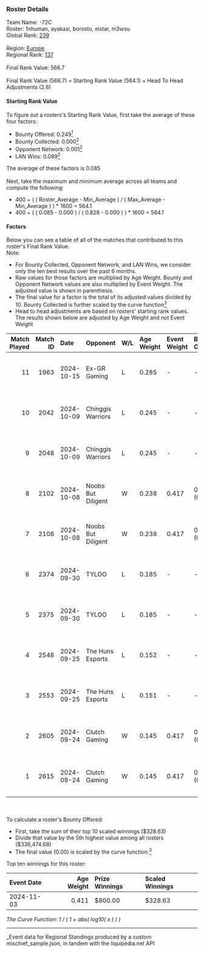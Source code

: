 ### Roster Details<br />
Team Name: -72C<br />
Roster: 1nhuman, ayakasi, borosto, eistar, m3wsu<br />
Global Rank: [239](../../standings_global_2025_03_01.md)<br />
<br />
Region: [Europe]( ../../standings_europe_2025_03_01.md)<br />
Regional Rank: [137]( ../../standings_europe_2025_03_01.md)<br />
<br />
Final Rank Value:  566.7<br />
<br />
Final Rank Value (566.7) = Starting Rank Value (564.1) + Head To Head Adjustments (2.6)<br />

#### Starting Rank Value<br />
To figure out a rosters's Starting Rank Value, first take the average of these four factors:<br />
- Bounty Offered: 0.249[<sup>1</sup>](#table2)
- Bounty Collected: 0.000[<sup>2</sup>](#table1)
- Opponent Network: 0.001[<sup>2</sup>](#table1)
- LAN Wins: 0.089[<sup>2</sup>](#table1)

The average of these factors is 0.085<br />
<br />
Next, take the maximum and minimum average across all teams and compute the following:<br />
- 400 + ( ( Roster_Average - Min_Average ) / ( Max_Average - Min_Average ) ) * 1600 = 564.1
- 400 + ( ( 0.085 - 0.000 ) / ( 0.828 - 0.000 ) ) * 1600 = 564.1


#### Factors<br />
Below you can see a table of all of the matches that contributed to this roster's Final Rank Value.<br />
Note:<br />

- For Bounty Collected, Opponent Network, and LAN Wins, we consider only the ten best results over the past 6 months.
- Raw values for those factors are multiplied by Age Weight. Bounty and Opponent Network values are also multiplied by Event Weight. The adjusted value is shown in parenthesis.
- The final value for a factor is the total of its adjusted values divided by 10. Bounty Collected is further scaled by the curve function[<sup>3</sup>](#curveFunction)
- Head to head adjustments are based on rosters' starting rank values. The results shown below are adjusted by Age Weight and not Event Weight
<span id="table1"></span><br />


| Match Played | Match ID | Date       | Opponent           | W/L | Age Weight | Event Weight | Bounty Collected | Opponent Network | LAN Wins  | H2H Adj. | Roster                                   |
| -: | -: | :- | :- | :- | :- | :- | :- | :- | :- | -: | :- |
|           11 |     1963 | 2024-10-15 | Ex-GR Gaming       | L   | 0.285      | -            | -                | -                | -         |    -2.33 | 1nhuman, ayakasi, borosto, eistar, m3wsu |
|           10 |     2042 | 2024-10-09 | Chinggis Warriors  | L   | 0.245      | -            | -                | -                | -         |    -1.28 | 1nhuman, ayakasi, borosto, eistar, m3wsu |
|            9 |     2048 | 2024-10-09 | Chinggis Warriors  | L   | 0.245      | -            | -                | -                | -         |    -1.29 | 1nhuman, ayakasi, borosto, eistar, m3wsu |
|            8 |     2102 | 2024-10-08 | Noobs But Diligent | W   | 0.238      | 0.417        | 0.000 (0.000)    | 0.015 (0.001)    | 1 (0.238) |     3.07 | 1nhuman, ayakasi, borosto, eistar, m3wsu |
|            7 |     2108 | 2024-10-08 | Noobs But Diligent | W   | 0.238      | 0.417        | 0.000 (0.000)    | 0.015 (0.001)    | 1 (0.238) |     3.13 | 1nhuman, ayakasi, borosto, eistar, m3wsu |
|            6 |     2374 | 2024-09-30 | TYLOO              | L   | 0.185      | -            | -                | -                | -         |    -0.97 | 1nhuman, ayakasi, borosto, eistar, m3wsu |
|            5 |     2375 | 2024-09-30 | TYLOO              | L   | 0.185      | -            | -                | -                | -         |    -0.98 | 1nhuman, ayakasi, borosto, eistar, m3wsu |
|            4 |     2548 | 2024-09-25 | The Huns Esports   | L   | 0.152      | -            | -                | -                | -         |    -0.44 | 1nhuman, ayakasi, borosto, eistar, m3wsu |
|            3 |     2553 | 2024-09-25 | The Huns Esports   | L   | 0.151      | -            | -                | -                | -         |    -0.44 | 1nhuman, ayakasi, borosto, eistar, m3wsu |
|            2 |     2605 | 2024-09-24 | Clutch Gaming      | W   | 0.145      | 0.417        | 0.000 (0.000)    | 0.056 (0.003)    | 1 (0.145) |     2.06 | 1nhuman, ayakasi, borosto, eistar, m3wsu |
|            1 |     2615 | 2024-09-24 | Clutch Gaming      | W   | 0.145      | 0.417        | 0.000 (0.000)    | 0.056 (0.003)    | 1 (0.145) |     2.08 | 1nhuman, ayakasi, borosto, eistar, m3wsu |

<br />
<span id="table2"></span><br />
To calculate a roster's Bounty Offered:<br />

- First, take the sum of their top 10 scaled winnings ($328.63)
- Divide that value by the 5th highest value among all rosters ($336,474.68)
- The final value (0.00) is scaled by the curve function.[<sup>3</sup>](#curveFunction)

Top ten winnings for this roster:<br />

| Event Date | Age Weight | Prize Winnings | Scaled Winnings |
| :- | -: | :- | :- |
| 2024-11-03 |      0.411 | $800.00        | $328.63         |


<span id="curveFunction"></span>_The Curve Function: 1 / ( 1 + abs( log10( x ) ) )_<br />

---
_Event data for Regional Standings produced by a custom mischief_sample.json, in tandem with the liquipedia.net API<br />
